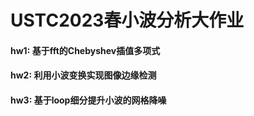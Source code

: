 # USTC2023春小波分析大作业

#### hw1: 基于fft的Chebyshev插值多项式
#### hw2: 利用小波变换实现图像边缘检测
#### hw3: 基于loop细分提升小波的网格降噪
